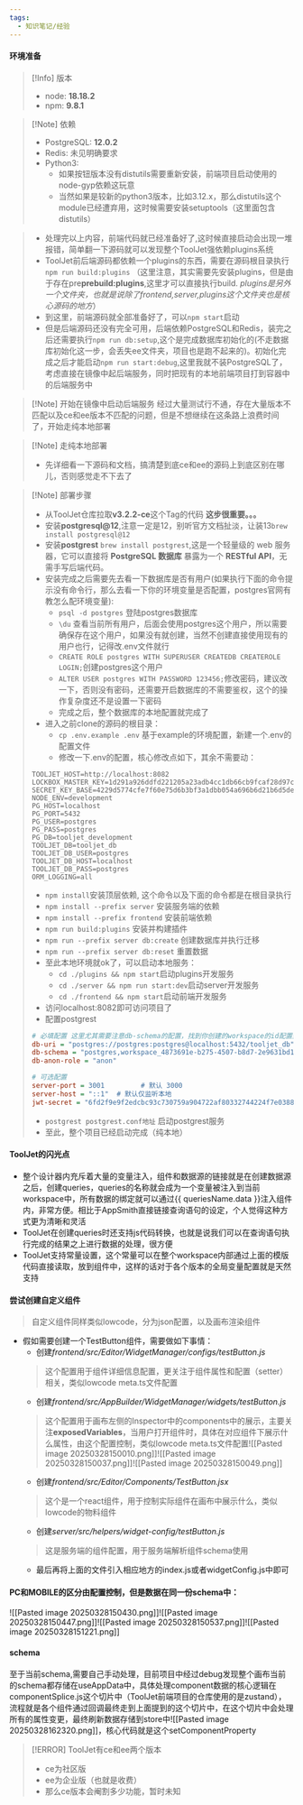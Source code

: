 ```yaml
---
tags:
  - 知识笔记/经验
---
```

#### 环境准备

>[!Info] 版本
>- node: **18.18.2**
>- npm: **9.8.1**

>[!Note] 依赖
>- PostgreSQL: **12.0.2**
>- Redis: 未见明确要求
>- Python3: 
>	- 如果按钮版本没有distutils需要重新安装，前端项目启动使用的node-gyp依赖这玩意
>	- 当然如果是较新的python3版本，比如3.12.x，那么distutils这个module已经遭弃用，这时候需要安装setuptools（这里面包含distutils）

> - 处理完以上内容，前端代码就已经准备好了,这时候直接启动会出现一堆报错，简单翻一下源码就可以发现整个ToolJet强依赖plugins系统
> - ToolJet前后端源码都依赖一个plugins的东西，需要在源码根目录执行`npm run build:plugins` （这里注意，其实需要先安装plugins，但是由于存在pre**prebuild:plugins**,这里才可以直接执行build. *plugins是另外一个文件夹，也就是说除了frontend,server,plugins这个文件夹也是核心源码的地方*）
> - 到这里，前端源码就全部准备好了，可以`npm start`启动
> - 但是后端源码还没有完全可用，后端依赖PostgreSQL和Redis，装完之后还需要执行`npm run db:setup`,这个是完成数据库初始化的(不走数据库初始化这一步，会丢失ee文件夹，项目也是跑不起来的)。初始化完成之后才能启动`npm run start:debug`,这里我就不装PostgreSQL了，考虑直接在镜像中起后端服务，同时把现有的本地前端项目打到容器中的后端服务中

>[!Note] 开始在镜像中启动后端服务
>经过大量测试行不通，存在大量版本不匹配以及ce和ee版本不匹配的问题，但是不想继续在这条路上浪费时间了，开始走纯本地部署

>[!Note] 走纯本地部署
>- 先详细看一下源码和文档，搞清楚到底ce和ee的源码上到底区别在哪儿，否则感觉走不下去了

>[!Note] 部署步骤
>- 从ToolJet仓库拉取**v3.2.2-ce**这个Tag的代码 **这步很重要。。。**
>- 安装**postgresql@12**,注意一定是12，别听官方文档扯淡，让装13`brew install postgresql@12`
>- 安装**postgrest** `brew install postgrest`,这是一个轻量级的 web 服务器，它可以直接将 **PostgreSQL 数据库** 暴露为一个 **RESTful API**，无需手写后端代码。
>- 安装完成之后需要先去看一下数据库是否有用户(如果执行下面的命令提示没有命令行，那么去看一下你的环境变量是否配置，postgres官网有教怎么配环境变量):
>	- `psql -d postgres` 登陆postgres数据库
>	- `\du` 查看当前所有用户，后面会使用postgres这个用户，所以需要确保存在这个用户，如果没有就创建，当然不创建直接使用现有的用户也行，记得改.env文件就行
>	- `CREATE ROLE postgres WITH SUPERUSER CREATEDB CREATEROLE LOGIN;`创建postgres这个用户
>	- `ALTER USER postgres WITH PASSWORD 123456;`修改密码，建议改一下，否则没有密码，还需要开启数据库的不需要鉴权，这个的操作复杂度还不是设置一下密码
>	- 完成之后，整个数据库的本地配置就完成了
>- 进入之前clone的源码的根目录：
>	- `cp .env.example .env` 基于example的环境配置，新建一个.env的配置文件
>	- 修改一下.env的配置，核心修改点如下，其余不需要动：
> ```dotenv
> TOOLJET_HOST=http://localhost:8082  
> LOCKBOX_MASTER_KEY=1d291a926ddfd221205a23adb4cc1db66cb9fcaf28d97c8c1950e3538e3b9281  
> SECRET_KEY_BASE=4229d5774cfe7f60e75d6b3bf3a1dbb054a696b6d21b6d5de7b73291899797a222265e12c0a8e8d844f83ebacdf9a67ec42584edf1c2b23e1e7813f8a3339041  
> NODE_ENV=development
> PG_HOST=localhost  
> PG_PORT=5432  
> PG_USER=postgres  
> PG_PASS=postgres  
> PG_DB=tooljet_development  
> TOOLJET_DB=tooljet_db  
> TOOLJET_DB_USER=postgres  
> TOOLJET_DB_HOST=localhost  
> TOOLJET_DB_PASS=postgres  
> ORM_LOGGING=all
> ```
> 	- `npm install`安装顶层依赖, 这个命令以及下面的命令都是在根目录执行
> 	- `npm install --prefix server` 安装服务端的依赖
> 	- `npm install --prefix frontend` 安装前端依赖
> 	- `npm run build:plugins` 安装并构建插件
> 	- `npm run --prefix server db:create` 创建数据库并执行迁移
> 	- `npm run --prefix server db:reset` 重置数据
> 	- 至此本地环境就ok了，可以启动本地服务：
> 		- `cd ./plugins && npm start`启动plugins开发服务
> 		- `cd ./server && npm run start:dev`启动server开发服务
> 		- `cd ./frontend && npm start`启动前端开发服务
> 	- 访问localhost:8082即可访问项目了
> - 配置postgrest
> ```ini
> # 必填配置 这里尤其需要注意db-schema的配置，找到你创建的workspace的id配置到里面，否则会出现一堆问题
> db-uri = "postgres://postgres:postgres@localhost:5432/tooljet_db"  # 示例：postgres://postgres:pass@localhost:5432/mydb
> db-schema = "postgres,workspace_4873691e-b275-4507-b8d7-2e9631bd17f3,public"
> db-anon-role = "anon"
> 
> # 可选配置
> server-port = 3001         # 默认 3000
> server-host = "::1"  # 默认仅监听本地
> jwt-secret = "6fd2f9e9f2edcbc93c730759a904722af80332744224f7e038891dc89d491af7"  # 如果需要 JWT 认证
> ```
> - `postgrest postgrest.conf地址` 启动postgrest服务
> - 至此，整个项目已经启动完成（纯本地）

#### ToolJet的闪光点
- 整个设计器内充斥着大量的变量注入，组件和数据源的链接就是在创建数据源之后，创建queries，queries的名称就会成为一个变量被注入到当前workspace中，所有数据的绑定就可以通过{{ queriesName.data }}注入组件内，非常方便。相比于AppSmith直接链接查询语句的设定，个人觉得这种方式更为清晰和灵活
- ToolJet在创建queries时还支持js代码转换，也就是说我们可以在查询语句执行完成的结果之上进行数据的处理，很方便
- ToolJet支持常量设置，这个常量可以在整个workspace内部通过上面的模版代码直接读取，放到组件中，这样的话对于各个版本的全局变量配置就是天然支持

#### 尝试创建自定义组件

>自定义组件同样类似lowcode，分为json配置，以及画布渲染组件

- 假如需要创建一个TestButton组件，需要做如下事情：
	- 创建*frontend/src/Editor/WidgetManager/configs/testButton.js*
	> 这个配置用于组件详细信息配置，更关注于组件属性和配置（setter）相关，类似lowcode meta.ts文件配置
	- 创建*frontend/src/AppBuilder/WidgetManager/widgets/testButton.js*
	> 这个配置用于画布左侧的Inspector中的components中的展示，主要关注**exposedVariables**，当用户打开组件时，具体在对应组件下展示什么属性，由这个配置控制，类似lowcode meta.ts文件配置![[Pasted image 20250328150010.png]]![[Pasted image 20250328150037.png]]![[Pasted image 20250328150049.png]]
	- 创建*frontend/src/Editor/Components/TestButton.jsx*
	> 这个是一个react组件，用于控制实际组件在画布中展示什么，类似lowcode的物料组件
	- 创建*server/src/helpers/widget-config/testButton.js*
	> 这是服务端的组件配置，用于服务端解析组件schema使用
	- 最后再将上面的文件引入相应地方的index.js或者widgetConfig.js中即可

#### PC和MOBILE的区分由配置控制，但是数据在同一份schema中：
![[Pasted image 20250328150430.png]]![[Pasted image 20250328150447.png]]![[Pasted image 20250328150537.png]]![[Pasted image 20250328151221.png]]

#### schema
至于当前schema,需要自己手动处理，目前项目中经过debug发现整个画布当前的schema都存储在useAppData中，具体处理component数据的核心逻辑在componentSplice.js这个切片中（ToolJet前端项目的仓库使用的是zustand），流程就是各个组件通过回调最终走到上面提到的这个切片中，在这个切片中会处理所有的属性变更，最终刷新数据存储到store中![[Pasted image 20250328162320.png]]，核心代码就是这个setComponentProperty

>[!ERROR] ToolJet有ce和ee两个版本
>- ce为社区版
>- ee为企业版（也就是收费）
>- 那么ce版本会阉割多少功能，暂时未知
